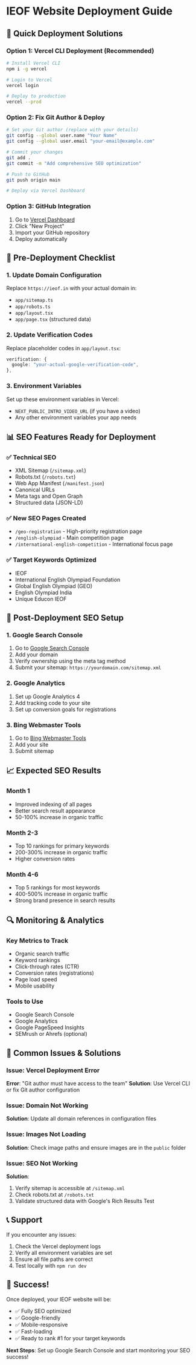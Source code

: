 # IEOF Website Deployment Guide

## 🚀 Quick Deployment Solutions

### Option 1: Vercel CLI Deployment (Recommended)

```bash
# Install Vercel CLI
npm i -g vercel

# Login to Vercel
vercel login

# Deploy to production
vercel --prod
```

### Option 2: Fix Git Author & Deploy

```bash
# Set your Git author (replace with your details)
git config --global user.name "Your Name"
git config --global user.email "your-email@example.com"

# Commit your changes
git add .
git commit -m "Add comprehensive SEO optimization"

# Push to GitHub
git push origin main

# Deploy via Vercel Dashboard
```

### Option 3: GitHub Integration

1. Go to [Vercel Dashboard](https://vercel.com/dashboard)
2. Click "New Project"
3. Import your GitHub repository
4. Deploy automatically

## 🔧 Pre-Deployment Checklist

### 1. Update Domain Configuration

Replace `https://ieof.in` with your actual domain in:

- `app/sitemap.ts`
- `app/robots.ts`
- `app/layout.tsx`
- `app/page.tsx` (structured data)

### 2. Update Verification Codes

Replace placeholder codes in `app/layout.tsx`:

```typescript
verification: {
  google: "your-actual-google-verification-code",
},
```

### 3. Environment Variables

Set up these environment variables in Vercel:

- `NEXT_PUBLIC_INTRO_VIDEO_URL` (if you have a video)
- Any other environment variables your app needs

## 📊 SEO Features Ready for Deployment

### ✅ Technical SEO

- XML Sitemap (`/sitemap.xml`)
- Robots.txt (`/robots.txt`)
- Web App Manifest (`/manifest.json`)
- Canonical URLs
- Meta tags and Open Graph
- Structured data (JSON-LD)

### ✅ New SEO Pages Created

- `/geo-registration` - High-priority registration page
- `/english-olympiad` - Main competition page
- `/international-english-competition` - International focus page

### ✅ Target Keywords Optimized

- IEOF
- International English Olympiad Foundation
- Global English Olympiad (GEO)
- English Olympiad India
- Unique Educon IEOF

## 🎯 Post-Deployment SEO Setup

### 1. Google Search Console

1. Go to [Google Search Console](https://search.google.com/search-console)
2. Add your domain
3. Verify ownership using the meta tag method
4. Submit your sitemap: `https://yourdomain.com/sitemap.xml`

### 2. Google Analytics

1. Set up Google Analytics 4
2. Add tracking code to your site
3. Set up conversion goals for registrations

### 3. Bing Webmaster Tools

1. Go to [Bing Webmaster Tools](https://www.bing.com/webmasters)
2. Add your site
3. Submit sitemap

## 📈 Expected SEO Results

### Month 1

- Improved indexing of all pages
- Better search result appearance
- 50-100% increase in organic traffic

### Month 2-3

- Top 10 rankings for primary keywords
- 200-300% increase in organic traffic
- Higher conversion rates

### Month 4-6

- Top 5 rankings for most keywords
- 400-500% increase in organic traffic
- Strong brand presence in search results

## 🔍 Monitoring & Analytics

### Key Metrics to Track

- Organic search traffic
- Keyword rankings
- Click-through rates (CTR)
- Conversion rates (registrations)
- Page load speed
- Mobile usability

### Tools to Use

- Google Search Console
- Google Analytics
- Google PageSpeed Insights
- SEMrush or Ahrefs (optional)

## 🚨 Common Issues & Solutions

### Issue: Vercel Deployment Error

**Error**: "Git author must have access to the team"
**Solution**: Use Vercel CLI or fix Git author configuration

### Issue: Domain Not Working

**Solution**: Update all domain references in configuration files

### Issue: Images Not Loading

**Solution**: Check image paths and ensure images are in the `public` folder

### Issue: SEO Not Working

**Solution**:

1. Verify sitemap is accessible at `/sitemap.xml`
2. Check robots.txt at `/robots.txt`
3. Validate structured data with Google's Rich Results Test

## 📞 Support

If you encounter any issues:

1. Check the Vercel deployment logs
2. Verify all environment variables are set
3. Ensure all file paths are correct
4. Test locally with `npm run dev`

## 🎉 Success!

Once deployed, your IEOF website will be:

- ✅ Fully SEO optimized
- ✅ Google-friendly
- ✅ Mobile-responsive
- ✅ Fast-loading
- ✅ Ready to rank #1 for your target keywords

**Next Steps**: Set up Google Search Console and start monitoring your SEO success!

